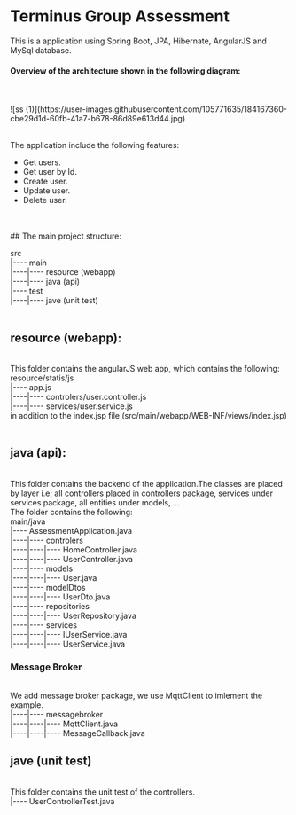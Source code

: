 # Terminus Group Assessment

This is a application using Spring Boot, JPA, Hibernate, AngularJS and MySql database.

#### Overview of the architecture shown in the following diagram:

<br />
<br />
![ss (1)](https://user-images.githubusercontent.com/105771635/184167360-cbe29d1d-60fb-41a7-b678-86d89e613d44.jpg)

<br />
<br />

The application include the following features:
- Get users.
- Get user by Id.
- Create user.
- Update user.
- Delete user.
<br />
<br />
## The main project structure:

src
<br />|---- main
<br />|----|---- resource (webapp)
<br />|----|---- java (api)
<br />|---- test
<br />|----|---- jave (unit test)
<br />
<br />
## resource (webapp):
<br />This folder contains the angularJS web app, which contains the following:
<br />resource/statis/js
<br />|---- app.js
<br />|----|---- controlers/user.controller.js
<br />|----|---- services/user.service.js
<br /> in addition to the index.jsp file (src/main/webapp/WEB-INF/views/index.jsp)
<br />
<br />
## java (api):
<br />This folder contains the backend of the application.The classes are placed by layer i.e; all controllers placed in controllers package, services under services package, all entities under models, ...
<br />The folder contains the following:
<br />main/java
<br />|---- AssessmentApplication.java
<br />|----|---- controlers
<br />|----|----|---- HomeController.java
<br />|----|----|---- UserController.java
<br />|----|---- models
<br />|----|----|---- User.java
<br />|----|---- modelDtos
<br />|----|----|---- UserDto.java
<br />|----|---- repositories
<br />|----|----|---- UserRepository.java
<br />|----|---- services
<br />|----|----|---- IUserService.java
<br />|----|----|---- UserService.java
<br />
### Message Broker
<br /> We add message broker package, we use MqttClient to imlement the example.
<br />|----|---- messagebroker
<br />|----|----|---- MqttClient.java
<br />|----|----|---- MessageCallback.java
## jave (unit test)
<br /> This folder contains the unit test of the controllers.
<br />|---- UserControllerTest.java
<br />
<br />
